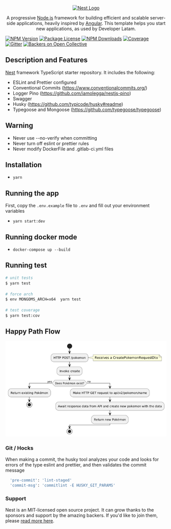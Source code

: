 <p align="center">
  <a href="http://nestjs.com/" target="blank"><img src="https://nestjs.com/img/logo_text.svg" width="320" alt="Nest Logo" /></a>
</p>

 <p align="center">A progressive <a href="http://nodejs.org" target="blank">Node.js</a> framework for building efficient and scalable server-side applications, heavily inspired by <a href="https://angular.io" target="blank">Angular</a>. This template helps you start new applications, as used by Developer Latam.</p>

<a href="https://www.npmjs.com/~nestjscore"><img src="https://img.shields.io/npm/v/@nestjs/core.svg" alt="NPM Version" /></a>
<a href="https://www.npmjs.com/~nestjscore"><img src="https://img.shields.io/npm/l/@nestjs/core.svg" alt="Package License" /></a>
<a href="https://www.npmjs.com/~nestjscore"><img src="https://img.shields.io/npm/dm/@nestjs/core.svg" alt="NPM Downloads" /></a>
<a href="https://coveralls.io/github/nestjs/nest?branch=master"><img src="https://coveralls.io/repos/github/nestjs/nest/badge.svg?branch=master#5" alt="Coverage" /></a>
<a href="https://gitter.im/nestjs/nestjs?utm_source=badge&utm_medium=badge&utm_campaign=pr-badge&utm_content=body_badge"><img src="https://badges.gitter.im/nestjs/nestjs.svg" alt="Gitter" /></a>
<a href="https://opencollective.com/nest#backer"><img src="https://opencollective.com/nest/backers/badge.svg" alt="Backers on Open Collective" /></a>

</p>

## Description and Features

[Nest](https://github.com/nestjs/nest) framework TypeScript starter repository. It includes the following:

- ESLint and Prettier configured
- Conventional Commits (https://www.conventionalcommits.org/)
- Logger Pino (https://github.com/iamolegga/nestjs-pino)
- Swagger
- Husky (https://github.com/typicode/husky#readme)
- Typegoose and Mongoose (https://github.com/typegoose/typegoose)

## Warning

- Never use --no-verify when committing
- Never turn off eslint or prettier rules
- Never modify DockerFile and .gitlab-ci.yml files

## Installation

- `yarn`

## Running the app

First, copy the `.env.example` file to `.env` and fill out your environment variables

- `yarn start:dev`

## Running docker mode

- `docker-compose up --build`

## Running test

```bash
# unit tests
$ yarn test

# force arch
$ env MONGOMS_ARCH=x64  yarn test

# test coverage
$ yarn test:cov

```

## Happy Path Flow

![Diagrama de flujo del método create](images/basicFlow.png)

### Git / Hocks

When making a commit, the husky tool analyzes your code and looks for errors of the type eslint and prettier, and then validates the commit message

```bash
  'pre-commit': 'lint-staged'
  'commit-msg': 'commitlint -E HUSKY_GIT_PARAMS'
```

### Support

Nest is an MIT-licensed open source project. It can grow thanks to the sponsors and support by the amazing backers. If you'd like to join them, please [read more here](https://docs.nestjs.com/support).
